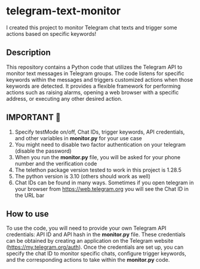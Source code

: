 # telegram-text-monitor
I created this project to monitor Telegram chat texts and trigger some actions based on specific keywords!

## Description
This repository contains a Python code that utilizes the Telegram API to monitor text messages in Telegram groups. 
The code listens for specific keywords within the messages and triggers customized actions when those keywords are detected. 
It provides a flexible framework for performing actions such as raising alarms, opening a web browser with a specific address, or executing any other desired action.

## **IMPORTANT** :red_circle:
1. Specify testMode on/off, Chat IDs, trigger keywords, API credentials, and other variables in **monitor.py** for your use case
2. You might need to disable two factor authentication on your telegram (disable the password)
3. When you run the **monitor.py** file, you will be asked for your phone number and the verification code
4. The telethon package version tested to work in this project is 1.28.5
5. The python version is 3.10 (others should work as well)
6. Chat IDs can be found in many ways. Sometimes if you open telegram in your browser from https://web.telegram.org you will see the Chat ID in the URL bar

## How to use
To use the code, you will need to provide your own Telegram API credentials: API ID and API hash in the **monitor.py** file. 
These credentials can be obtained by creating an application on the Telegram website (https://my.telegram.org/auth).
Once the credentials are set up, you can specify the chat ID to monitor specific chats, configure trigger keywords, and the corresponding actions to take within the **monitor.py** code.
